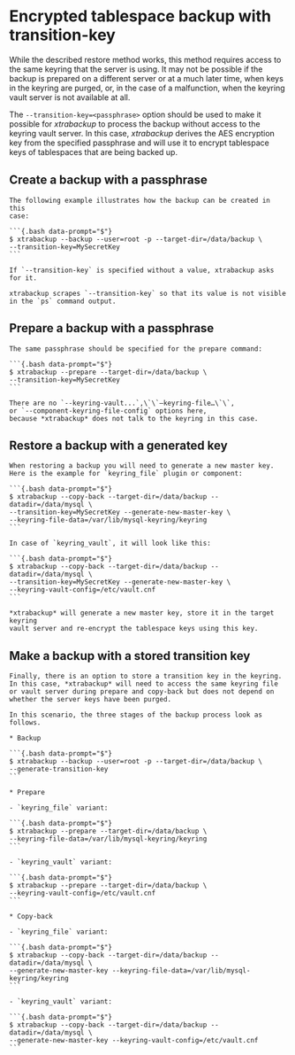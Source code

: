 # Encrypted tablespace backup with transition-key

While the described restore method works, this method requires access to
the same keyring that the server is using. It may not be possible if the backup is
prepared on a different server or at a much later time, when keys in the keyring are
purged, or, in the case of a malfunction, when the keyring vault server is not available at all.

The `--transition-key=<passphrase>` option should be used to make it possible for *xtrabackup* to process the backup without access to the keyring vault server. In this case, *xtrabackup* derives the AES encryption key from the specified passphrase and will use it to encrypt tablespace keys of tablespaces that are being backed up.

## Create a backup with a passphrase

    The following example illustrates how the backup can be created in this
    case:

    ```{.bash data-prompt="$"}
    $ xtrabackup --backup --user=root -p --target-dir=/data/backup \
    --transition-key=MySecretKey
    ```

    If `--transition-key` is specified without a value, xtrabackup asks for it.

    xtrabackup scrapes `--transition-key` so that its value is not visible in the `ps` command output.

  ## Prepare a backup with a passphrase

    The same passphrase should be specified for the prepare command:

    ```{.bash data-prompt="$"}
    $ xtrabackup --prepare --target-dir=/data/backup \
    --transition-key=MySecretKey
    ```

    There are no `--keyring-vault...`,\`\`–keyring-file…\`\`,
    or `--component-keyring-file-config` options here,
    because *xtrabackup* does not talk to the keyring in this case.

  ## Restore a backup with a generated key

    When restoring a backup you will need to generate a new master key. Here is the example for `keyring_file` plugin or component:

    ```{.bash data-prompt="$"}
    $ xtrabackup --copy-back --target-dir=/data/backup --datadir=/data/mysql \
    --transition-key=MySecretKey --generate-new-master-key \
    --keyring-file-data=/var/lib/mysql-keyring/keyring
    ```

    In case of `keyring_vault`, it will look like this:

    ```{.bash data-prompt="$"}
    $ xtrabackup --copy-back --target-dir=/data/backup --datadir=/data/mysql \
    --transition-key=MySecretKey --generate-new-master-key \
    --keyring-vault-config=/etc/vault.cnf
    ```

    *xtrabackup* will generate a new master key, store it in the target keyring
    vault server and re-encrypt the tablespace keys using this key.

 ## Make a backup with a stored transition key

    Finally, there is an option to store a transition key in the keyring. In this case, *xtrabackup* will need to access the same keyring file or vault server during prepare and copy-back but does not depend on whether the server keys have been purged.

    In this scenario, the three stages of the backup process look as follows.

    * Backup

    ```{.bash data-prompt="$"}
    $ xtrabackup --backup --user=root -p --target-dir=/data/backup \
    --generate-transition-key
    ```

    * Prepare

    - `keyring_file` variant:

    ```{.bash data-prompt="$"}
    $ xtrabackup --prepare --target-dir=/data/backup \
    --keyring-file-data=/var/lib/mysql-keyring/keyring
    ```

    - `keyring_vault` variant:

    ```{.bash data-prompt="$"}
    $ xtrabackup --prepare --target-dir=/data/backup \
    --keyring-vault-config=/etc/vault.cnf
    ```

    * Copy-back

    - `keyring_file` variant:

    ```{.bash data-prompt="$"}
    $ xtrabackup --copy-back --target-dir=/data/backup --datadir=/data/mysql \
    --generate-new-master-key --keyring-file-data=/var/lib/mysql-keyring/keyring
    ```

    - `keyring_vault` variant:

    ```{.bash data-prompt="$"}
    $ xtrabackup --copy-back --target-dir=/data/backup --datadir=/data/mysql \
    --generate-new-master-key --keyring-vault-config=/etc/vault.cnf
    ```
    